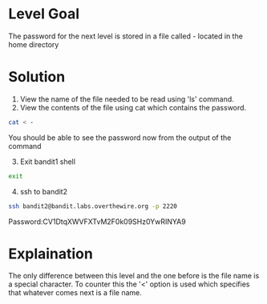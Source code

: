 # Level Goal

The password for the next level is stored in a file called - located in the home directory

# Solution

1. View the name of the file needed to be read using 'ls' command.
2. View the contents of the file using cat which contains the password.
```Bash
cat < -
```
You should be able to see the password now from the output of the command

3. Exit bandit1 shell
```Bash
exit
```

4. ssh to bandit2
```Bash
ssh bandit2@bandit.labs.overthewire.org -p 2220
```
Password:CV1DtqXWVFXTvM2F0k09SHz0YwRINYA9

# Explaination

The only difference between this level and the one before is the file name is a special character. To counter this the '<' option is used which specifies that whatever comes next is a file name.
